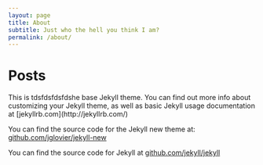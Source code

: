 ```yaml
---
layout: page
title: About
subtitle: Just who the hell you think I am?
permalink: /about/
---
```


<h1 class="homepage-titles">Posts</h1>
This is tdsfdsfdsfdshe base Jekyll theme. You can find out more info about customizing your Jekyll theme, as well as basic Jekyll usage documentation at [jekyllrb.com](http://jekyllrb.com/)

You can find the source code for the Jekyll new theme at: [github.com/jglovier/jekyll-new](https://github.com/jglovier/jekyll-new)

You can find the source code for Jekyll at [github.com/jekyll/jekyll](https://github.com/jekyll/jekyll)
